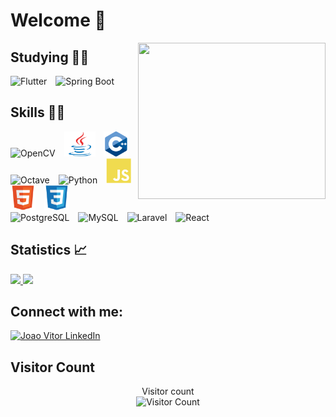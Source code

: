 # Welcome 🤖

<!-- Imagem à direita -->
<img src="https://github.com/joaovitor73/JoaoVitor73/assets/83173020/e0a67ac5-2f5b-43f8-b5b0-90d470cba1da" align="right" height="250" width="300" style="max-width:100%;">

## Studying 🧑‍💻

<!-- Ícones de Tecnologias que está Estudando -->
<p>
  <img src="https://cdn.jsdelivr.net/gh/devicons/devicon/icons/flutter/flutter-plain.svg" alt="Flutter" height="40" width="40" style="max-width:100%; margin-right: 10px;">
  <img src="https://cdn.jsdelivr.net/gh/devicons/devicon/icons/spring/spring-original-wordmark.svg" alt="Spring Boot" height="40" width="40" style="max-width:100%; margin-right: 10px;">
</p>

## Skills 🤹‍♂️

<!-- Ícones de Habilidades -->
<p>
  <img src="https://github.com/joaovitor73/JoaoVitor73/assets/83173020/6770f31f-e789-4861-a1d0-129c39e6f871" alt="OpenCV" height="40" width="40" style="max-width:100%; margin-right: 10px;">
  <img src="https://raw.githubusercontent.com/devicons/devicon/master/icons/java/java-original.svg" alt="Java" height="40" width="50" style="max-width:100%; margin-right: 10px;">
  <img src="https://raw.githubusercontent.com/devicons/devicon/master/icons/cplusplus/cplusplus-original.svg" alt="C++" height="40" width="40" style="max-width:100%; margin-right: 10px;">
  <img src="https://github.com/joaovitor73/JoaoVitor73/assets/83173020/1e075796-6e21-4cc2-9be4-c4fd8eb31675" alt="Octave" height="40" width="40" style="max-width:100%; margin-right: 10px;">
  <img src="https://cdn.jsdelivr.net/gh/devicons/devicon/icons/python/python-original.svg" alt="Python" height="40" width="40" style="max-width:100%; margin-right: 10px;">
  <img src="https://raw.githubusercontent.com/devicons/devicon/master/icons/javascript/javascript-plain.svg" alt="JavaScript" height="40" width="40" style="max-width:100%; margin-right: 10px;">
  <img src="https://raw.githubusercontent.com/devicons/devicon/master/icons/html5/html5-original.svg" alt="HTML5" height="40" width="40" style="max-width:100%; margin-right: 10px;">
  <img src="https://raw.githubusercontent.com/devicons/devicon/master/icons/css3/css3-original.svg" alt="CSS3" height="40" width="40" style="max-width:100%; margin-right: 10px;">
  <img src="https://cdn.jsdelivr.net/gh/devicons/devicon/icons/postgresql/postgresql-original.svg" alt="PostgreSQL" height="40" width="40" style="max-width:100%; margin-right: 10px;">
  <img src="https://github.com/joaovitor73/JoaoVitor73/assets/83173020/7ebd91b1-82b8-48a9-96c2-44fe2e0bbc36" alt="MySQL" height="40" width="40" style="max-width:100%; margin-right: 10px;">
  <img src="https://github.com/joaovitor73/JoaoVitor73/assets/83173020/704b6a8d-4069-49b1-bc30-81294d6158d2" alt="Laravel" height="40" width="40" style="max-width:100%; margin-right: 10px;">
  <img src="https://github.com/joaovitor73/JoaoVitor73/assets/83173020/37cb2647-61f4-4b66-ad96-328c43a52307" alt="React" height="35" width="40" style="max-width:100%;">
</p>

## Statistics 📈

<div>
  <a href="https://github.com/JoaoVitor73">
    <img height="170em" src="https://github-readme-stats.vercel.app/api?username=JoaoVitor73&show_icons=true&theme=tokyonight&include_all_commits=true&count_private=true" />
    <img height="170em" src="https://github-readme-stats.vercel.app/api/top-langs/?username=JoaoVitor73&layout=compact&langs_count=16&theme=tokyonight" />
  </a>
</div>

## Connect with me:
<p align="left">
  <a href="https://linkedin.com/in/joaovitor73" target="_blank">
    <img src="https://raw.githubusercontent.com/rahuldkjain/github-profile-readme-generator/master/src/images/icons/Social/linked-in-alt.svg" alt="Joao Vitor LinkedIn" height="30" width="40" />
  </a>
</p>

## Visitor Count

<p align="center">
  Visitor count<br>
  <img src="https://profile-counter.glitch.me/JoaoVitor733/count.svg" alt="Visitor Count">
</p>
